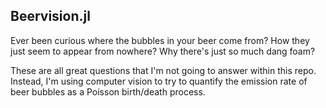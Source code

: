 ## Beervision.jl
Ever been curious where the bubbles in your beer come from? How they just seem to appear from nowhere? Why there's just so much dang foam?  

 These are all great questions that I'm not going to answer within this repo. Instead, I'm using computer vision to try to quantify the emission rate of beer bubbles as a Poisson birth/death process. 
